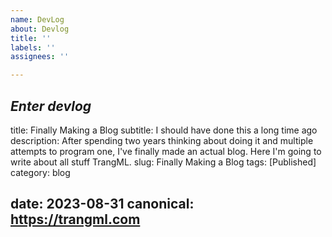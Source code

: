 ```yaml
---
name: DevLog
about: Devlog
title: ''
labels: ''
assignees: ''

---
```


***Enter devlog***
---
title: Finally Making a Blog
subtitle: I should have done this a long time ago
description: After spending two years thinking about doing it and multiple attempts to program one, I've finally made an actual blog. Here I'm going to write about all stuff TrangML.
slug: Finally Making a Blog
tags: [Published]
category: blog

date: 2023-08-31
canonical: https://trangml.com
---
